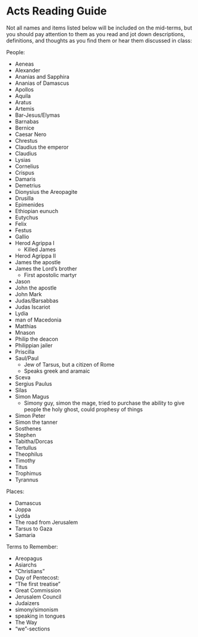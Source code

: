 # Acts Reading Guide

Not all names and items listed below will be included on the mid-terms, but you should pay attention to them as you read and jot down descriptions, definitions, and thoughts as you find them or hear them discussed in class:

People:

- Aeneas
- Alexander
- Ananias and Sapphira
- Ananias of Damascus
- Apollos
- Aquila
- Aratus
- Artemis
- Bar-Jesus/Elymas
- Barnabas
- Bernice
- Caesar Nero
- Chrestus
- Claudius the emperor
- Claudius
- Lysias
- Cornelius
- Crispus
- Damaris
- Demetrius
- Dionysius the Areopagite
- Drusilla
- Epimenides
- Ethiopian eunuch
- Eutychus
- Felix
- Festus
- Gallio
- Herod Agrippa I
  - Killed James
- Herod Agrippa II
- James the apostle
- James the Lord’s brother
  - First apostolic martyr
- Jason
- John the apostle
- John Mark
- Judas/Barsabbas
- Judas Iscariot
- Lydia
- man of Macedonia
- Matthias
- Mnason
- Philip the deacon
- Philippian jailer
- Priscilla
- Saul/Paul
  - Jew of Tarsus, but a citizen of Rome
  - Speaks greek and aramaic
- Sceva
- Sergius Paulus
- Silas
- Simon Magus
  - Simony guy, simon the mage, tried to purchase the ability to give people the holy ghost, could prophesy of things
- Simon Peter
- Simon the tanner
- Sosthenes
- Stephen
- Tabitha/Dorcas
- Tertullus
- Theophilus
- Timothy
- Titus
- Trophimus
- Tyrannus

Places:

- Damascus
- Joppa
- Lydda
- The road from Jerusalem
- Tarsus to Gaza
- Samaria

Terms to Remember:

- Areopagus
- Asiarchs
- “Christians”
- Day of Pentecost: 
- “The first treatise”
- Great Commission
- Jerusalem Council
- Judaizers
- simony/simonism
- speaking in tongues
- The Way
- “we”-sections
